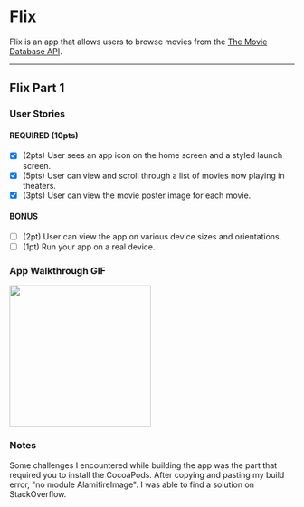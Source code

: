 # Flix

Flix is an app that allows users to browse movies from the [The Movie Database API](http://docs.themoviedb.apiary.io/#).



---

## Flix Part 1

### User Stories


#### REQUIRED (10pts)
- [x] (2pts) User sees an app icon on the home screen and a styled launch screen.
- [x] (5pts) User can view and scroll through a list of movies now playing in theaters.
- [x] (3pts) User can view the movie poster image for each movie.

#### BONUS
- [ ] (2pt) User can view the app on various device sizes and orientations.
- [ ] (1pt) Run your app on a real device.

### App Walkthrough GIF


<img src="https://im.ezgif.com/tmp/ezgif-1-a1e4a1aecbdf.gif" width=250><br>

### Notes
Some challenges I encountered while building the app was the part that required you to install the CocoaPods. After copying and pasting my build error, "no module AlamifireImage". I was able to find a solution on StackOverflow.

